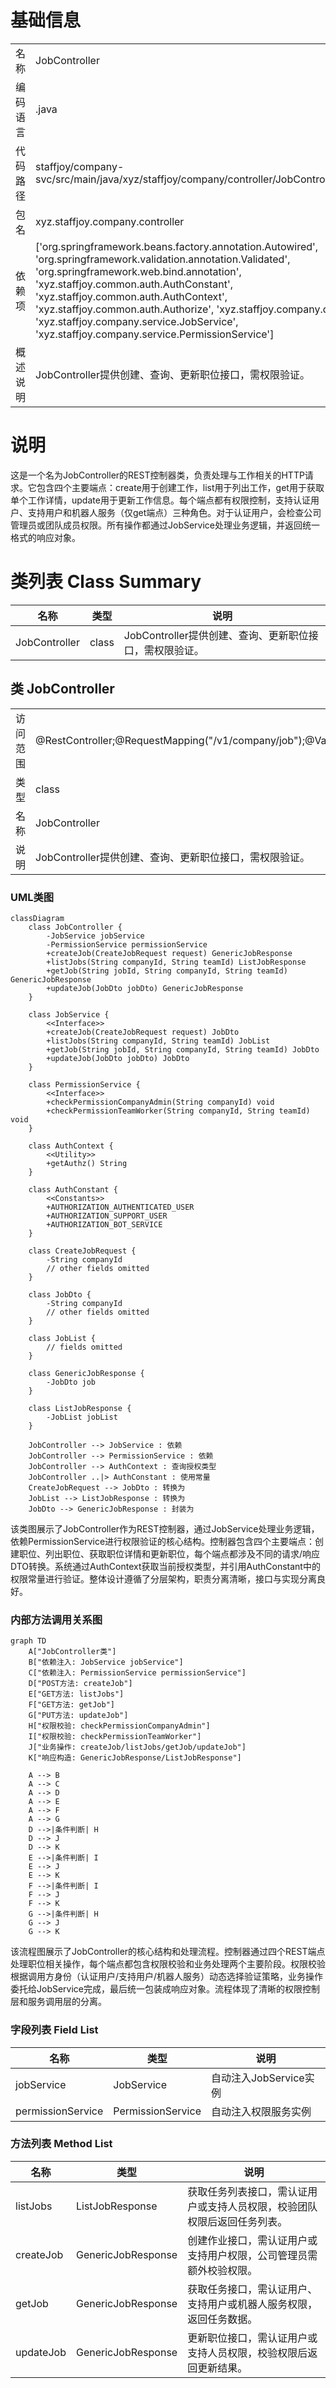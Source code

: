 # 基础信息

|      |      |
|------|------|
| 名称 | JobController |
| 编码语言 | .java |
| 代码路径 | staffjoy/company-svc/src/main/java/xyz/staffjoy/company/controller/JobController.java |
| 包名 | xyz.staffjoy.company.controller |
| 依赖项 | ['org.springframework.beans.factory.annotation.Autowired', 'org.springframework.validation.annotation.Validated', 'org.springframework.web.bind.annotation', 'xyz.staffjoy.common.auth.AuthConstant', 'xyz.staffjoy.common.auth.AuthContext', 'xyz.staffjoy.common.auth.Authorize', 'xyz.staffjoy.company.dto', 'xyz.staffjoy.company.service.JobService', 'xyz.staffjoy.company.service.PermissionService'] |
| 概述说明 | JobController提供创建、查询、更新职位接口，需权限验证。 |

# 说明

这是一个名为JobController的REST控制器类，负责处理与工作相关的HTTP请求。它包含四个主要端点：create用于创建工作，list用于列出工作，get用于获取单个工作详情，update用于更新工作信息。每个端点都有权限控制，支持认证用户、支持用户和机器人服务（仅get端点）三种角色。对于认证用户，会检查公司管理员或团队成员权限。所有操作都通过JobService处理业务逻辑，并返回统一格式的响应对象。

# 类列表 Class Summary

| 名称   | 类型  | 说明 |
|-------|------|-------------|
| JobController | class | JobController提供创建、查询、更新职位接口，需权限验证。 |



## 类 JobController

|      |      |
|------|------|
| 访问范围 | @RestController;@RequestMapping("/v1/company/job");@Validated;public |
| 类型 | class |
| 名称 | JobController |
| 说明 | JobController提供创建、查询、更新职位接口，需权限验证。 |


### UML类图

```mermaid
classDiagram
    class JobController {
        -JobService jobService
        -PermissionService permissionService
        +createJob(CreateJobRequest request) GenericJobResponse
        +listJobs(String companyId, String teamId) ListJobResponse
        +getJob(String jobId, String companyId, String teamId) GenericJobResponse
        +updateJob(JobDto jobDto) GenericJobResponse
    }

    class JobService {
        <<Interface>>
        +createJob(CreateJobRequest request) JobDto
        +listJobs(String companyId, String teamId) JobList
        +getJob(String jobId, String companyId, String teamId) JobDto
        +updateJob(JobDto jobDto) JobDto
    }

    class PermissionService {
        <<Interface>>
        +checkPermissionCompanyAdmin(String companyId) void
        +checkPermissionTeamWorker(String companyId, String teamId) void
    }

    class AuthContext {
        <<Utility>>
        +getAuthz() String
    }

    class AuthConstant {
        <<Constants>>
        +AUTHORIZATION_AUTHENTICATED_USER
        +AUTHORIZATION_SUPPORT_USER
        +AUTHORIZATION_BOT_SERVICE
    }

    class CreateJobRequest {
        -String companyId
        // other fields omitted
    }

    class JobDto {
        -String companyId
        // other fields omitted
    }

    class JobList {
        // fields omitted
    }

    class GenericJobResponse {
        -JobDto job
    }

    class ListJobResponse {
        -JobList jobList
    }

    JobController --> JobService : 依赖
    JobController --> PermissionService : 依赖
    JobController --> AuthContext : 查询授权类型
    JobController ..|> AuthConstant : 使用常量
    CreateJobRequest --> JobDto : 转换为
    JobList --> ListJobResponse : 转换为
    JobDto --> GenericJobResponse : 封装为
```

该类图展示了JobController作为REST控制器，通过JobService处理业务逻辑，依赖PermissionService进行权限验证的核心结构。控制器包含四个主要端点：创建职位、列出职位、获取职位详情和更新职位，每个端点都涉及不同的请求/响应DTO转换。系统通过AuthContext获取当前授权类型，并引用AuthConstant中的权限常量进行验证。整体设计遵循了分层架构，职责分离清晰，接口与实现分离良好。


### 内部方法调用关系图

```mermaid
graph TD
    A["JobController类"]
    B["依赖注入: JobService jobService"]
    C["依赖注入: PermissionService permissionService"]
    D["POST方法: createJob"]
    E["GET方法: listJobs"]
    F["GET方法: getJob"]
    G["PUT方法: updateJob"]
    H["权限校验: checkPermissionCompanyAdmin"]
    I["权限校验: checkPermissionTeamWorker"]
    J["业务操作: createJob/listJobs/getJob/updateJob"]
    K["响应构造: GenericJobResponse/ListJobResponse"]

    A --> B
    A --> C
    A --> D
    A --> E
    A --> F
    A --> G
    D -->|条件判断| H
    D --> J
    D --> K
    E -->|条件判断| I
    E --> J
    E --> K
    F -->|条件判断| I
    F --> J
    F --> K
    G -->|条件判断| H
    G --> J
    G --> K
```

该流程图展示了JobController的核心结构和处理流程。控制器通过四个REST端点处理职位相关操作，每个端点都包含权限校验和业务处理两个主要阶段。权限校验根据调用方身份（认证用户/支持用户/机器人服务）动态选择验证策略，业务操作委托给JobService完成，最后统一包装成响应对象。流程体现了清晰的权限控制层和服务调用层的分离。

### 字段列表 Field List

| 名称  | 类型  | 说明 |
|-------|-------|------|
| jobService | JobService | 自动注入JobService实例 |
| permissionService | PermissionService | 自动注入权限服务实例 |

### 方法列表 Method List

| 名称  | 类型  | 说明 |
|-------|-------|------|
| listJobs | ListJobResponse | 获取任务列表接口，需认证用户或支持人员权限，校验团队权限后返回任务列表。 |
| createJob | GenericJobResponse | 创建作业接口，需认证用户或支持用户权限，公司管理员需额外校验权限。 |
| getJob | GenericJobResponse | 获取任务接口，需认证用户、支持用户或机器人服务权限，返回任务数据。 |
| updateJob | GenericJobResponse | 更新职位接口，需认证用户或支持人员权限，校验权限后返回更新结果。 |




